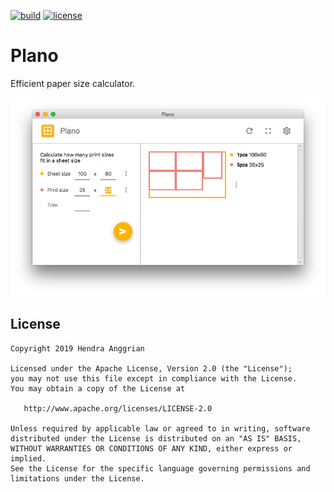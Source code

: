 [![build](https://travis-ci.com/hendraanggrian/plano.svg)](https://travis-ci.com/hendraanggrian/plano)
[![license](https://img.shields.io/badge/license-Apache--2.0-blue.svg)](http://www.apache.org/licenses/LICENSE-2.0)

Plano
=====
Efficient paper size calculator.

![demo][demo]

License
-------
    Copyright 2019 Hendra Anggrian

    Licensed under the Apache License, Version 2.0 (the "License");
    you may not use this file except in compliance with the License.
    You may obtain a copy of the License at

       http://www.apache.org/licenses/LICENSE-2.0

    Unless required by applicable law or agreed to in writing, software
    distributed under the License is distributed on an "AS IS" BASIS,
    WITHOUT WARRANTIES OR CONDITIONS OF ANY KIND, either express or implied.
    See the License for the specific language governing permissions and
    limitations under the License.
    
[demo]: /art/demo.png